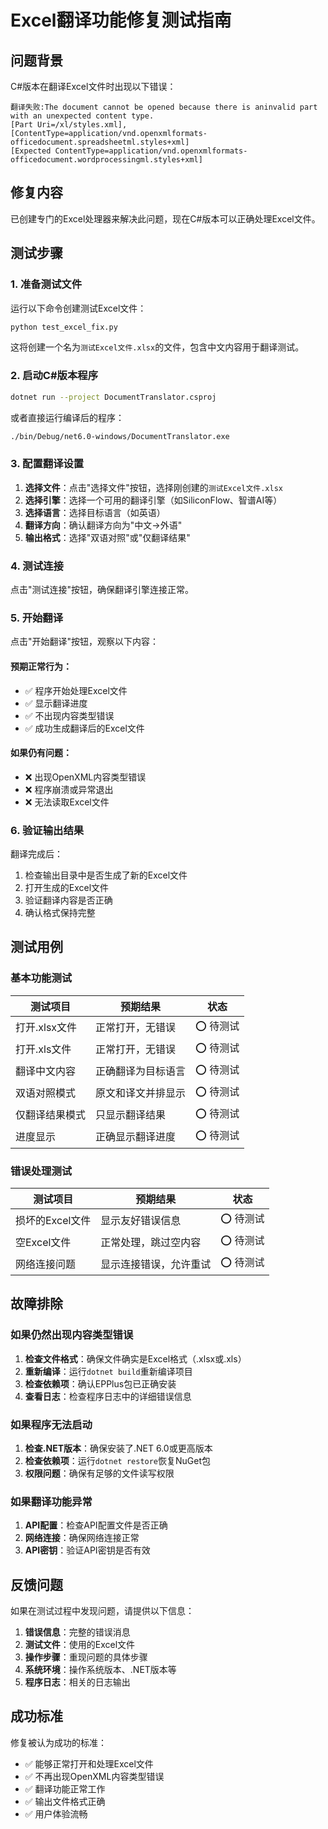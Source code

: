 # Excel翻译功能修复测试指南

## 问题背景

C#版本在翻译Excel文件时出现以下错误：
```
翻译失败:The document cannot be opened because there is aninvalid part with an unexpected content type.
[Part Uri=/xl/styles.xml],
[ContentType=application/vnd.openxmlformats-officedocument.spreadsheetml.styles+xml]
[Expected ContentType=application/vnd.openxmlformats-officedocument.wordprocessingml.styles+xml]
```

## 修复内容

已创建专门的Excel处理器来解决此问题，现在C#版本可以正确处理Excel文件。

## 测试步骤

### 1. 准备测试文件

运行以下命令创建测试Excel文件：
```bash
python test_excel_fix.py
```

这将创建一个名为`测试Excel文件.xlsx`的文件，包含中文内容用于翻译测试。

### 2. 启动C#版本程序

```bash
dotnet run --project DocumentTranslator.csproj
```

或者直接运行编译后的程序：
```bash
./bin/Debug/net6.0-windows/DocumentTranslator.exe
```

### 3. 配置翻译设置

1. **选择文件**：点击"选择文件"按钮，选择刚创建的`测试Excel文件.xlsx`
2. **选择引擎**：选择一个可用的翻译引擎（如SiliconFlow、智谱AI等）
3. **选择语言**：选择目标语言（如英语）
4. **翻译方向**：确认翻译方向为"中文→外语"
5. **输出格式**：选择"双语对照"或"仅翻译结果"

### 4. 测试连接

点击"测试连接"按钮，确保翻译引擎连接正常。

### 5. 开始翻译

点击"开始翻译"按钮，观察以下内容：

#### 预期正常行为：
- ✅ 程序开始处理Excel文件
- ✅ 显示翻译进度
- ✅ 不出现内容类型错误
- ✅ 成功生成翻译后的Excel文件

#### 如果仍有问题：
- ❌ 出现OpenXML内容类型错误
- ❌ 程序崩溃或异常退出
- ❌ 无法读取Excel文件

### 6. 验证输出结果

翻译完成后：
1. 检查输出目录中是否生成了新的Excel文件
2. 打开生成的Excel文件
3. 验证翻译内容是否正确
4. 确认格式保持完整

## 测试用例

### 基本功能测试

| 测试项目 | 预期结果 | 状态 |
|---------|---------|------|
| 打开.xlsx文件 | 正常打开，无错误 | ⭕ 待测试 |
| 打开.xls文件 | 正常打开，无错误 | ⭕ 待测试 |
| 翻译中文内容 | 正确翻译为目标语言 | ⭕ 待测试 |
| 双语对照模式 | 原文和译文并排显示 | ⭕ 待测试 |
| 仅翻译结果模式 | 只显示翻译结果 | ⭕ 待测试 |
| 进度显示 | 正确显示翻译进度 | ⭕ 待测试 |

### 错误处理测试

| 测试项目 | 预期结果 | 状态 |
|---------|---------|------|
| 损坏的Excel文件 | 显示友好错误信息 | ⭕ 待测试 |
| 空Excel文件 | 正常处理，跳过空内容 | ⭕ 待测试 |
| 网络连接问题 | 显示连接错误，允许重试 | ⭕ 待测试 |

## 故障排除

### 如果仍然出现内容类型错误

1. **检查文件格式**：确保文件确实是Excel格式（.xlsx或.xls）
2. **重新编译**：运行`dotnet build`重新编译项目
3. **检查依赖项**：确认EPPlus包已正确安装
4. **查看日志**：检查程序日志中的详细错误信息

### 如果程序无法启动

1. **检查.NET版本**：确保安装了.NET 6.0或更高版本
2. **检查依赖项**：运行`dotnet restore`恢复NuGet包
3. **权限问题**：确保有足够的文件读写权限

### 如果翻译功能异常

1. **API配置**：检查API配置文件是否正确
2. **网络连接**：确保网络连接正常
3. **API密钥**：验证API密钥是否有效

## 反馈问题

如果在测试过程中发现问题，请提供以下信息：

1. **错误信息**：完整的错误消息
2. **测试文件**：使用的Excel文件
3. **操作步骤**：重现问题的具体步骤
4. **系统环境**：操作系统版本、.NET版本等
5. **程序日志**：相关的日志输出

## 成功标准

修复被认为成功的标准：
- ✅ 能够正常打开和处理Excel文件
- ✅ 不再出现OpenXML内容类型错误
- ✅ 翻译功能正常工作
- ✅ 输出文件格式正确
- ✅ 用户体验流畅
